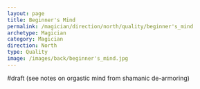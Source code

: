 ```yaml
---
layout: page
title: Beginner's Mind
permalink: /magician/direction/north/quality/beginner's_mind
archetype: Magician
category: Magician
direction: North
type: Quality
image: /images/back/beginner's_mind.jpg
---
```

#draft (see notes on orgastic mind from shamanic de-armoring)
